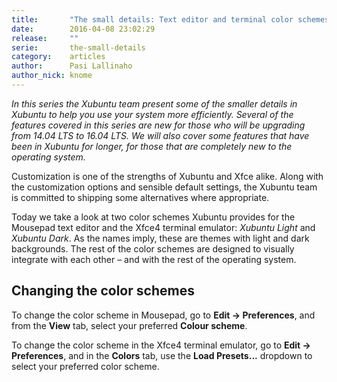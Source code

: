 ```yaml
---
title:       "The small details: Text editor and terminal color schemes"
date:        2016-04-08 23:02:29
release:     ""
serie:       the-small-details
category:    articles
author:      Pasi Lallinaho
author_nick: knome
---
```


*In this series the Xubuntu team present some of the smaller details in Xubuntu to help you use your system more efficiently. Several of the features covered in this series are new for those who will be upgrading from 14.04 LTS to 16.04 LTS. We will also cover some features that have been in Xubuntu for longer, for those that are completely new to the operating system.*

Customization is one of the strengths of Xubuntu and Xfce alike. Along with the customization options and sensible default settings, the Xubuntu team is committed to shipping some alternatives where appropriate.

Today we take a look at two color schemes Xubuntu provides for the Mousepad text editor and the Xfce4 terminal emulator: *Xubuntu Light* and *Xubuntu Dark*. As the names imply, these are themes with light and dark backgrounds. The rest of the color schemes are designed to visually integrate with each other – and with the rest of the operating system.

Changing the color schemes
--------------------------

To change the color scheme in Mousepad, go to **Edit → Preferences**, and from the **View** tab, select your preferred **Colour scheme**.

To change the color scheme in the Xfce4 terminal emulator, go to **Edit → Preferences**, and in the **Colors** tab, use the **Load Presets...** dropdown to select your preferred color scheme.
